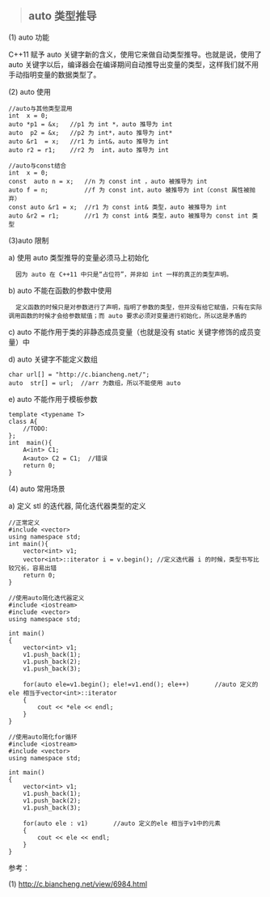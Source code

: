 > ## auto 类型推导

(1) auto 功能

   C++11 赋予 auto 关键字新的含义，使用它来做自动类型推导。也就是说，使用了 auto 关键字以后，编译器会在编译期间自动推导出变量的类型，这样我们就不用手动指明变量的数据类型了。

(2) auto 使用

```
//auto与其他类型混用
int  x = 0;
auto *p1 = &x;   //p1 为 int *，auto 推导为 int
auto  p2 = &x;   //p2 为 int*，auto 推导为 int*
auto &r1  = x;   //r1 为 int&，auto 推导为 int
auto r2 = r1;    //r2 为  int，auto 推导为 int

//auto与const结合
int  x = 0;
const  auto n = x;   //n 为 const int ，auto 被推导为 int
auto f = n;          //f 为 const int，auto 被推导为 int（const 属性被抛弃）
const auto &r1 = x;  //r1 为 const int& 类型，auto 被推导为 int
auto &r2 = r1;       //r1 为 const int& 类型，auto 被推导为 const int 类型

```

(3)auto 限制

  a) 使用 auto 类型推导的变量必须马上初始化
  
      因为 auto 在 C++11 中只是“占位符”，并非如 int 一样的真正的类型声明。

  b) auto 不能在函数的参数中使用

      定义函数的时候只是对参数进行了声明，指明了参数的类型，但并没有给它赋值，只有在实际调用函数的时候才会给参数赋值；而 auto 要求必须对变量进行初始化，所以这是矛盾的
      
  c) auto 不能作用于类的非静态成员变量（也就是没有 static 关键字修饰的成员变量）中     
      
  d) auto 关键字不能定义数组 

```
char url[] = "http://c.biancheng.net/";
auto  str[] = url;  //arr 为数组，所以不能使用 auto
``` 

  e) auto 不能作用于模板参数
      
```
template <typename T>
class A{
    //TODO:
};
int  main(){
    A<int> C1;
    A<auto> C2 = C1;  //错误
    return 0;
}
```
   
(4) auto 常用场景
   
  a) 定义 stl 的迭代器, 简化迭代器类型的定义
   
```
//正常定义
#include <vector>
using namespace std;
int main(){
    vector<int> v1;
    vector<int>::iterator i = v.begin(); //定义迭代器 i 的时候，类型书写比较冗长，容易出错
    return 0;
}

//使用auto简化迭代器定义
#include <iostream>
#include <vector>
using namespace std;

int main()
{
    vector<int> v1;
    v1.push_back(1);
    v1.push_back(2);
    v1.push_back(3);

    for(auto ele=v1.begin(); ele!=v1.end(); ele++)       //auto 定义的ele 相当于vector<int>::iterator
    {
        cout << *ele << endl; 
    }
}

//使用auto简化for循环
#include <iostream>
#include <vector>
using namespace std;

int main()
{
    vector<int> v1;
    v1.push_back(1);
    v1.push_back(2);
    v1.push_back(3);

    for(auto ele : v1)       //auto 定义的ele 相当于v1中的元素
    {
        cout << ele << endl; 
    }
}

```

参考：

(1) http://c.biancheng.net/view/6984.html

